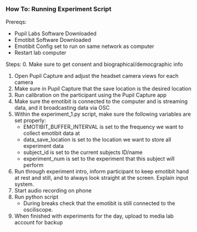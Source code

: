 ### How To: Running Experiment Script

Prereqs:
- Pupil Labs Software Downloaded
- Emotibit Software Downloaded
- Emotibit Config set to run on same network as computer
- Restart lab computer

Steps:
0. Make sure to get consent and biographical/democgraphic info
1. Open Pupil Capture and adjust the headset camera views for each camera
2. Make sure in Pupil Capture that the save location is the desired location
3. Run calibration on the participant using the Pupil Capture app
4. Make sure the emotibit is connected to the computer and is streaming data, and it broadcasting data via OSC
5. Within the experiment_1.py script, make sure the following variables are set properly:
    - EMOTIBIT_BUFFER_INTERVAL is set to the frequency we want to collect emotibit data at
    - data_save_location is set to the location we want to store all experiment data
    - subject_id is set to the current subjects ID/name
    - experiment_num is set to the experiment that this subject will perform
6. Run through experiment intro, inform participant to keep emotibit hand at rest and still, and to always look straight at the screen. Explain input system.
7. Start audio recording on phone
8. Run python script
    - During breaks check that the emotibit is still connected to the osciliscope.
9. When finished with experiments for the day, upload to media lab account for backup
